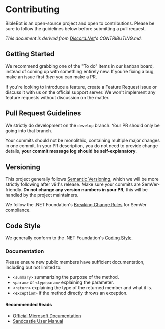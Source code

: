 # Contributing

BibleBot is an open-source project and open to contributions. Please be sure to follow the guidelines below before submitting a pull request.

*This document is derived from [Discord.Net](https://github.com/discord-net/Discord.Net)'s CONTRIBUTING.md.*

## Getting Started

We recommend grabbing one of the "To do" items in our kanban board, instead of coming up with something entirely new. If you're fixing a bug, make an issue first *then* you can make a PR.

If you're looking to introduce a feature, create a Feature Request issue or discuss it with us on the official support server. We won't implement any feature requests without discussion on the matter.

## Pull Request Guidelines

We strictly do development on the `develop` branch. Your PR should only be going into that branch.

Your commits should not be monolithic, containing multiple major changes in one commit. In your PR description, you do not need to provide change details, **your commit message log should be self-explanatory**.

## Versioning

This project generally follows [Semantic Versioning](https://semver.org/), which we will be more strictly following after v9.1's release. Make sure your commits are SemVer-friendly. **Do not change any version numbers in your PR**, this will be handled by the project maintainers.

We follow the .NET Foundation's [Breaking Change Rules](https://github.com/dotnet/corefx/blob/master/Documentation/coding-guidelines/breaking-change-rules.md) for SemVer compliance.

## Code Style

We generally conform to the .NET Foundation's [Coding Style](https://github.com/dotnet/corefx/blob/master/Documentation/coding-guidelines/coding-style.md).

### Documentation

Please ensure new public members have sufficient documentation, including but not limited to:

* `<summary>` summarizing the purpose of the method.
* `<param>` or `<typeparam>` explaining the parameter.
* `<return>` explaining the type of the returned member and what it is.
* `<exception>` if the method directly throws an exception.

#### Recommended Reads

* [Official Microsoft Documentation](https://docs.microsoft.com)
* [Sandcastle User Manual](https://ewsoftware.github.io/XMLCommentsGuide/html/4268757F-CE8D-4E6D-8502-4F7F2E22DDA3.htm)